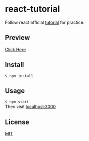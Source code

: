 # react-tutorial


Follow react official [tutorial](https://reactjs.org/tutorial/tutorial.html) for practice.  

## Preview
[Click Here](https://mya12321.github.io/react-tutorial/)

## Install
`$ npm install`

## Usage
`$ npm start`  
Then visit [localhost:3000](http://localhost:3000)

## License
[MIT](./LICENSE)
